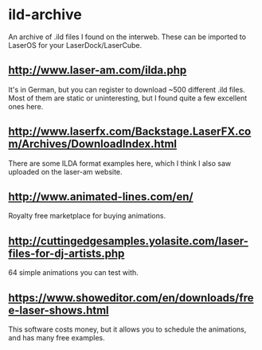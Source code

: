 # ild-archive
 An archive of .ild files I found on the interweb. These can be imported to LaserOS for your LaserDock/LaserCube.

## http://www.laser-am.com/ilda.php
It's in German, but you can register to download ~500 different .ild files. Most of them are static or uninteresting, but I found quite a few excellent ones here.

## http://www.laserfx.com/Backstage.LaserFX.com/Archives/DownloadIndex.html
There are some ILDA format examples here, which I think I also saw uploaded on the laser-am website.

## http://www.animated-lines.com/en/
Royalty free marketplace for buying animations.

## http://cuttingedgesamples.yolasite.com/laser-files-for-dj-artists.php
64 simple animations you can test with.

## https://www.showeditor.com/en/downloads/free-laser-shows.html
This software costs money, but it allows you to schedule the animations, and has many free examples.
